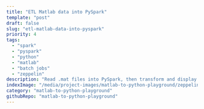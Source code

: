 ```yaml
---
title: "ETL Matlab data into PySpark"
template: "post"
draft: false
slug: "etl-matlab-data-into-pyspark"
priority: 4
tags:
  - "spark"
  - "pyspark"
  - "python"
  - "matlab"
  - "batch jobs"
  - "zeppelin"
description: "Read .mat files into PySpark, then transform and display the data, all with Python within Zeppelin. After performing ETL using Spark, data is made useable for drawing conclusions and noticing patterns and anomalies."
indexImage: "/media/project-images/matlab-to-python-playground/zeppelin-notebook-matlab-demo.png"
category: "matlab-to-python-playground"
githubRepo: "matlab-to-python-playground"
---
```

